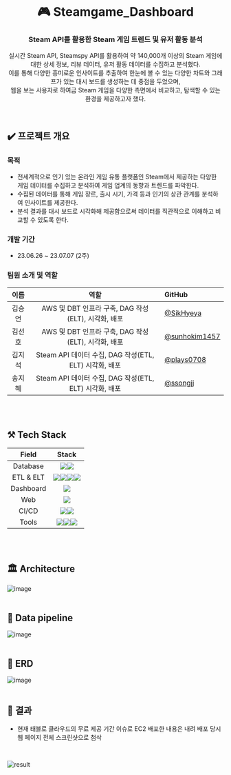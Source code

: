 <div align=center>
  <h1>🎮 Steamgame_Dashboard </h1>
</div>

<div align=center>
  <h3> Steam API를 활용한 Steam 게임 트렌드 및 유저 활동 분석</h3>
  <p> 실시간 Steam API, Steamspy API를 활용하여 약 140,000개 이상의 Steam 게임에 대한 상세 정보, 리뷰 데이터, 유저 활동 데이터를 수집하고 분석했다. <br> 이를 통해 다양한 흥미로운 인사이트를 추출하여 한눈에 볼 수 있는 다양한 차트와 그래프가 있는 대시 보드를 생성하는 데 중점을 두었으며, <br> 웹을 보는 사용자로 하여금 Steam 게임을 다양한 측면에서 비교하고, 탐색할 수 있는 환경을 제공하고자 했다. </p>
</div>
<br>

## ✔️ 프로젝트 개요
### 목적
- 전세계적으로 인기 있는 온라인 게임 유통 플랫폼인 Steam에서 제공하는 다양한 게임 데이터를 수집하고 분석하여 게임 업계의 동향과 트렌드를 파악한다.
- 수집된 데이터를 통해 게임 장르, 출시 시기, 가격 등과 인기의 상관 관계를 분석하여 인사이트를 제공한다.
- 분석 결과를 대시 보드로 시각화해 제공함으로써 데이터를 직관적으로 이해하고 비교할 수 있도록 한다. 

### 개발 기간
- 23.06.26 ~ 23.07.07 (2주)

### 팀원 소개 및 역할
|  이름  | 역할 | GitHub | 
| :---: | :---: | :--- |
| 김승언 | AWS 및 DBT 인프라 구축, DAG 작성(ELT), 시각화, 배포 | [@SikHyeya](https://github.com/SikHyeya) |
| 김선호 | AWS 및 DBT 인프라 구축, DAG 작성(ELT), 시각화, 배포 | [@sunhokim1457](https://github.com/sunhokim1457) |
| 김지석 | Steam API 데이터 수집, DAG 작성(ETL, ELT) 시각화, 배포 | [@plays0708](https://github.com/plays0708) |
| 송지혜 | Steam API 데이터 수집, DAG 작성(ETL, ELT) 시각화, 배포 | [@ssongjj](https://github.com/ssongjj) |
<br>
<br>

## ⚒️ Tech Stack
| Field | Stack |
|:---:|:---:|
| Database | <img src="https://img.shields.io/badge/snowflake-29B5E8?style=for-the-badge&logo=snowflake&logoColor=white"><img src="https://img.shields.io/badge/amazons3-569A31?style=for-the-badge&logo=amazons3&logoColor=white"> ||
| ETL & ELT | <img src="https://img.shields.io/badge/Docker-2496ED?style=for-the-badge&logo=docker&logoColor=white"/><img src="https://img.shields.io/badge/Airflow-017CEE?style=for-the-badge&logo=Apache%20Airflow&logoColor=white"/><img src="https://img.shields.io/badge/python-3776AB?style=for-the-badge&logo=python&logoColor=white"><img src="https://img.shields.io/badge/dbt-FF694B?style=for-the-badge&logo=dbt&logoColor=white"> ||
| Dashboard | <img src="https://img.shields.io/badge/tableau-E97627?style=for-the-badge&logo=tableau&logoColor=white"> ||
| Web | <img src="https://img.shields.io/badge/django-092E20?style=for-the-badge&logo=django&logoColor=white"> ||
| CI/CD | <img src="https://img.shields.io/badge/githubactions-2088FF?style=for-the-badge&logo=githubactions&logoColor=white"><img src="https://img.shields.io/badge/amazonec2-FF9900?style=for-the-badge&logo=amazonec2&logoColor=white">||
| Tools | <img src="https://img.shields.io/badge/github-181717?style=for-the-badge&logo=github&logoColor=white"><img src="https://img.shields.io/badge/figma-F24E1E?style=for-the-badge&logo=figma&logoColor=white"><img src="https://img.shields.io/badge/trello-0052CC?style=for-the-badge&logo=trello&logoColor=white">||
<br>
<br>


## 🏛️ Architecture
![image](https://github.com/data-engineering-team4/CorpAnalytica/assets/123959802/bdbae6b2-9ab0-4ffc-8593-b78c4e9b5312)
<br>
<br>

## 🌈 Data pipeline
![image](https://github.com/data-engineering-team4/CorpAnalytica/assets/123959802/76b2e609-c5a3-4596-87d0-feedd47ec977)
<br>
<br>

## 🧩 ERD
![image](https://github.com/data-engineering-team4/Steamgame_Dashboard/assets/39427152/c87931ea-6ba5-4795-a29e-53aff5b7bde0)
<br>
<br>

## 🎁 결과 
- 현재 태블로 클라우드의 무료 제공 기간 이슈로 EC2 배포한 내용은 내려 배포 당시 웹 페이지 전체 스크린샷으로 첨삭
<br>

![result](https://github.com/data-engineering-team4/CorpAnalytica/assets/123959802/da60437c-1fc9-4d7e-af6f-effba3a9fc7a)
<br>
